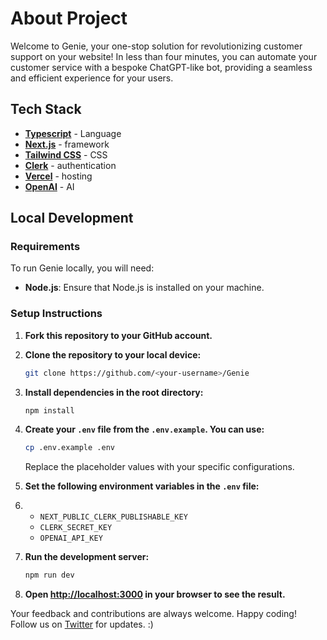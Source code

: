 # About Project

Welcome to Genie, your one-stop solution for revolutionizing customer support on your website! In less than four minutes, you can automate your customer service with a bespoke ChatGPT-like bot, providing a seamless and efficient experience for your users.

## Tech Stack

- **[Typescript](https://www.typescriptlang.org/)** - Language
- **[Next.js](https://nextjs.org/)** - framework 
- **[Tailwind CSS](https://tailwindcss.com/)** - CSS
- **[Clerk](https://clerk.com/)** - authentication 
- **[Vercel](https://vercel.com/)** - hosting
- **[OpenAI](https://openai.com/)** - AI

## Local Development

### Requirements

To run Genie locally, you will need:

- **Node.js**: Ensure that Node.js is installed on your machine.

### Setup Instructions

1. **Fork this repository to your GitHub account.**
2. **Clone the repository to your local device:**

    ```bash
    git clone https://github.com/<your-username>/Genie
    ```

3. **Install dependencies in the root directory:**

    ```bash
    npm install
    ```

4. **Create your `.env` file from the `.env.example`. You can use:**

    ```bash
    cp .env.example .env
    ```

   Replace the placeholder values with your specific configurations.

5. **Set the following environment variables in the `.env` file:**
6. 
    - `NEXT_PUBLIC_CLERK_PUBLISHABLE_KEY`
    - `CLERK_SECRET_KEY`
    - `OPENAI_API_KEY`

7. **Run the development server:**

    ```bash
    npm run dev
    ```

8. **Open [http://localhost:3000](http://localhost:3000) in your browser to see the result.**

 Your feedback and contributions are always welcome. Happy coding! 
 Follow us on [Twitter](https://twitter.com/Abhijitroy_dev) for updates. :)
